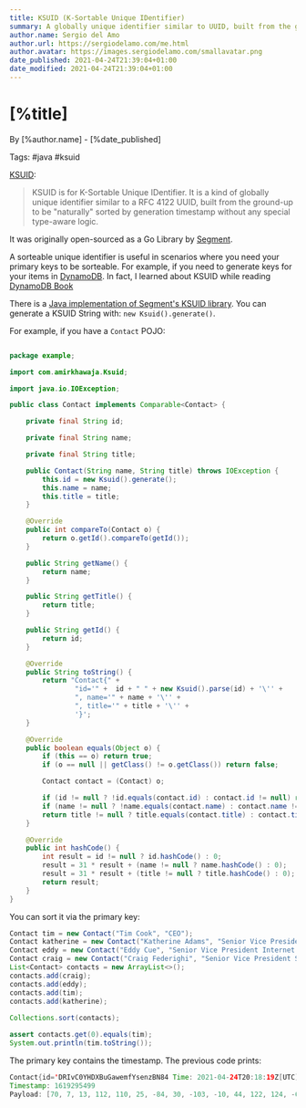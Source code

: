 ```yaml
---
title: KSUID (K-Sortable Unique IDentifier)
summary: A globally unique identifier similar to UUID, built from the ground-up to be "naturally" sorted by generation timestamp without any special type-aware logic.
author.name: Sergio del Amo
author.url: https://sergiodelamo.com/me.html
author.avatar: https://images.sergiodelamo.com/smallavatar.png 
date_published: 2021-04-24T21:39:04+01:00
date_modified: 2021-04-24T21:39:04+01:00
---
```


# [%title]

By [%author.name] - [%date_published]

Tags: #java #ksuid

[KSUID](https://github.com/segmentio/ksuid):

> KSUID is for K-Sortable Unique IDentifier. It is a kind of globally unique identifier similar to a RFC 4122 UUID, built from the ground-up to be "naturally" sorted by generation timestamp without any special type-aware logic.

It was originally open-sourced as a Go Library by [Segment](https://segment.com).

A sorteable unique identifier is useful in scenarios where you need your primary keys to be sorteable. For example, if you need to generate keys for your items in [DynamoDB](https://aws.amazon.com/dynamodb/). In fact, I learned about KSUID while reading [DynamoDB Book](https://www.dynamodbbook.com)

There is a [Java implementation of Segment's KSUID library](https://github.com/akhawaja/ksuid). You can generate a KSUID String with: `new Ksuid().generate()`.

For example, if you have a `Contact` POJO:

```java

package example;

import com.amirkhawaja.Ksuid;

import java.io.IOException;

public class Contact implements Comparable<Contact> {

    private final String id;

    private final String name;

    private final String title;

    public Contact(String name, String title) throws IOException {
        this.id = new Ksuid().generate();
        this.name = name;
        this.title = title;
    }

    @Override
    public int compareTo(Contact o) {
        return o.getId().compareTo(getId());
    }

    public String getName() {
        return name;
    }

    public String getTitle() {
        return title;
    }

    public String getId() {
        return id;
    }

    @Override
    public String toString() {
        return "Contact{" +
                "id='" +  id + " " + new Ksuid().parse(id) + '\'' +
                ", name='" + name + '\'' +
                ", title='" + title + '\'' +
                '}';
    }

    @Override
    public boolean equals(Object o) {
        if (this == o) return true;
        if (o == null || getClass() != o.getClass()) return false;

        Contact contact = (Contact) o;

        if (id != null ? !id.equals(contact.id) : contact.id != null) return false;
        if (name != null ? !name.equals(contact.name) : contact.name != null) return false;
        return title != null ? title.equals(contact.title) : contact.title == null;
    }

    @Override
    public int hashCode() {
        int result = id != null ? id.hashCode() : 0;
        result = 31 * result + (name != null ? name.hashCode() : 0);
        result = 31 * result + (title != null ? title.hashCode() : 0);
        return result;
    }
}
```

You can sort it via the primary key:

```java
Contact tim = new Contact("Tim Cook", "CEO");
Contact katherine = new Contact("Katherine Adams", "Senior Vice President and General Counsel");
Contact eddy = new Contact("Eddy Cue", "Senior Vice President Internet Software and Services");
Contact craig = new Contact("Craig Federighi", "Senior Vice President Software Engineering");
List<Contact> contacts = new ArrayList<>();
contacts.add(craig);
contacts.add(eddy);
contacts.add(tim);
contacts.add(katherine);
            
Collections.sort(contacts);

assert contacts.get(0).equals(tim);
System.out.println(tim.toString());
```

The primary key contains the timestamp. The previous code prints: 

```java
Contact{id='DRIvC0YHDXBuGawemfYsenzBN84 Time: 2021-04-24T20:18:19Z[UTC]
Timestamp: 1619295499
Payload: [70, 7, 13, 112, 110, 25, -84, 30, -103, -10, 44, 122, 124, -63, 55, -50]', name='Tim Cook', title='CEO'}
```

